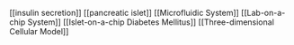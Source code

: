 [[insulin secretion]]
[[pancreatic islet]]
[[Microfluidic System]]
[[Lab-on-a-chip System]]
[[Islet-on-a-chip Diabetes Mellitus]]
[[Three-dimensional Cellular Model]]
